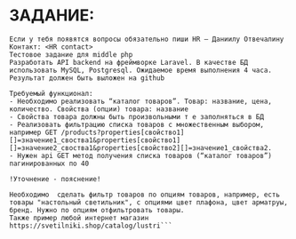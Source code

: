 # ЗАДАНИЕ:
```Привет! На связи Rocket Science и мы рады предложить тебе выполнить тестовое задание на роль PHP-разработчика. Обычно на выполнение тестового задания мы определяем несколько рабочих дней, но всегда стараемся индивидуально договориться о дедлайне. 
Если у тебя появятся вопросы обязательно пиши HR – Даниилу Отвечалину 
Контакт: <HR contact> 
Тестовое задание для middle php
Разработать API backend на фреймворке Laravel. В качестве БД использовать MySQL, Postgresql. Ожидаемое время выполнения 4 часа. Результат должен быть выложен на github

Требуемый функционал:
- Необходимо реализовать “каталог товаров”. Товар: название, цена, количество. Свойства (опции) товара: название
- Свойства товара должны быть произвольными т е заполняться в БД
- Реализовать фильтрацию списка товаров с множественным выбором,
например GET /products?properties[свойство1][]=значение1_своства1&properties[свойство1][]=значение2_своства1&properties[свойство2][]=значение1_свойства2.
- Нужен api GET метод получения списка товаров (“каталог товаров”) пагинированных по 40

!Уточнение - пояснение!

Необходимо  сделать фильтр товаров по опциям товаров, например, есть товары "настольный светильник", с опциями цвет плафона, цвет арматруы, бренд. Нужно по опциям отфильтровать товары.
Также пример любой интернет магазин https://svetilniki.shop/catalog/lustri```
